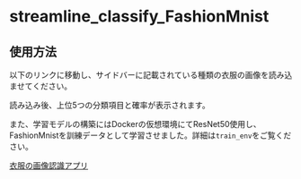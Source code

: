 # streamline_classify_FashionMnist

## 使用方法

以下のリンクに移動し、サイドバーに記載されている種類の衣服の画像を読み込ませてください。

読み込み後、上位5つの分類項目と確率が表示されます。

また、学習モデルの構築にはDockerの仮想環境にてResNet50使用し、FashionMnistを訓練データとして学習させました。詳細は`train_env`をご覧ください。

[衣服の画像認識アプリ](https://streamlineclassifyfashionmnist-mi48g9vzsvcyo5vwfd5utu.streamlit.app/)

